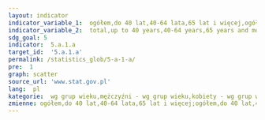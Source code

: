 ```yaml
---
layout: indicator
indicator_variable_1:  ogółem,do 40 lat,40-64 lata,65 lat i więcej,ogółem_,do 40 lat_,40-64 lata_,65 lat i więcej_,ogółem__,do 40 lat__,40-64 lata__,65 lat i więcej__
indicator_variable_2:  total,up to 40 years,40-64 years,65 years and more,total_,up to 40 years_,50-64 years_,65 years and more_,total__,up to 40 years__,40-64 years__,65 years and more__
sdg_goal: 5
indicator:  5.a.1.a
target_id:  '5.a.1.a'
permalink: /statistics_glob/5-a-1-a/
pre:  1
graph: scatter
source_url: 'www.stat.gov.pl'
lang:  pl
kategorie:  wg grup wieku,mężczyźni - wg grup wieku,kobiety - wg grup wieku
zmienne: ogółem,do 40 lat,40-64 lata,65 lat i więcej;ogółem,do 40 lat,40-64 lata,65 lat i więcej;ogółem,do 40 lat,40-64 lata,65 lat i więcej
---
```

